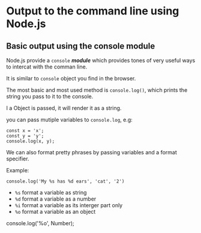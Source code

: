 # Output to the command line using Node.js

## Basic output using the console module

Node.js provide a `console` ***module*** which provides tones of very useful ways to intercat with the comman line.

It is similar to `console` object you find in the browser.

The most basic and most used method is `console.log()`, which prints the string you pass to it to the console.

I a Object is passed, it will render it as a string.

you can pass mutiple variables to `console.log`, e.g:

```Js
const x = 'x';
const y = 'y';
console.log(x, y);
```

We can also format pretty phrases by passing variables and a format specifier.

Example:
```Js
console.log('My %s has %d ears', 'cat', '2')
```
  + `%s` format a variable as string
  + `%d` format a variable as a number 
  + `%i` format a variable as its interger part only
  + `%o` format a variable as an object

console.log('%o', Number);


